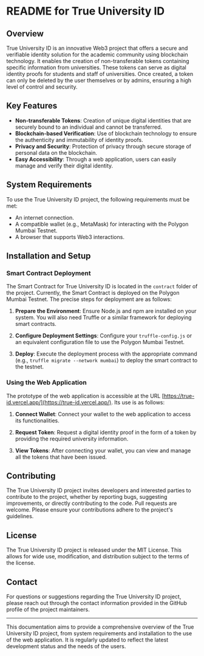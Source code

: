# README for True University ID

## Overview

True University ID is an innovative Web3 project that offers a secure and verifiable identity solution for the academic community using blockchain technology. It enables the creation of non-transferable tokens containing specific information from universities. These tokens can serve as digital identity proofs for students and staff of universities. Once created, a token can only be deleted by the user themselves or by admins, ensuring a high level of control and security.

## Key Features

- **Non-transferable Tokens**: Creation of unique digital identities that are securely bound to an individual and cannot be transferred.
- **Blockchain-based Verification**: Use of blockchain technology to ensure the authenticity and immutability of identity proofs.
- **Privacy and Security**: Protection of privacy through secure storage of personal data on the blockchain.
- **Easy Accessibility**: Through a web application, users can easily manage and verify their digital identity.

## System Requirements

To use the True University ID project, the following requirements must be met:

- An internet connection.
- A compatible wallet (e.g., MetaMask) for interacting with the Polygon Mumbai Testnet.
- A browser that supports Web3 interactions.

## Installation and Setup

### Smart Contract Deployment

The Smart Contract for True University ID is located in the `contract` folder of the project. Currently, the Smart Contract is deployed on the Polygon Mumbai Testnet. The precise steps for deployment are as follows:

1. **Prepare the Environment**: Ensure Node.js and npm are installed on your system. You will also need Truffle or a similar framework for deploying smart contracts.

2. **Configure Deployment Settings**: Configure your `truffle-config.js` or an equivalent configuration file to use the Polygon Mumbai Testnet.

3. **Deploy**: Execute the deployment process with the appropriate command (e.g., `truffle migrate --network mumbai`) to deploy the smart contract to the testnet.

### Using the Web Application

The prototype of the web application is accessible at the URL [https://true-id.vercel.app/](https://true-id.vercel.app/). Its use is as follows:

1. **Connect Wallet**: Connect your wallet to the web application to access its functionalities.

2. **Request Token**: Request a digital identity proof in the form of a token by providing the required university information.

3. **View Tokens**: After connecting your wallet, you can view and manage all the tokens that have been issued.

## Contributing

The True University ID project invites developers and interested parties to contribute to the project, whether by reporting bugs, suggesting improvements, or directly contributing to the code. Pull requests are welcome. Please ensure your contributions adhere to the project's guidelines.

## License

The True University ID project is released under the MIT License. This allows for wide use, modification, and distribution subject to the terms of the license.

## Contact

For questions or suggestions regarding the True University ID project, please reach out through the contact information provided in the GitHub profile of the project maintainers.

---

This documentation aims to provide a comprehensive overview of the True University ID project, from system requirements and installation to the use of the web application. It is regularly updated to reflect the latest development status and the needs of the users.
